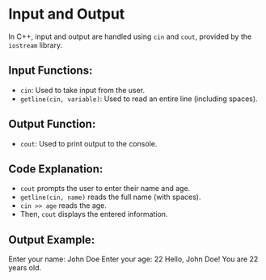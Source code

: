 # Input and Output

In C++, input and output are handled using `cin` and `cout`, provided by the `iostream` library.

## Input Functions:
- `cin`: Used to take input from the user.
- `getline(cin, variable)`: Used to read an entire line (including spaces).

## Output Function:
- `cout`: Used to print output to the console.

## Code Explanation:
- `cout` prompts the user to enter their name and age.
- `getline(cin, name)` reads the full name (with spaces).
- `cin >> age` reads the age.
- Then, `cout` displays the entered information.

## Output Example:
Enter your name: John Doe Enter your age: 22
Hello, John Doe! You are 22 years old.